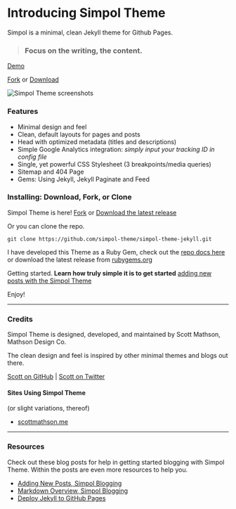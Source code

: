 # Introducing Simpol Theme

Simpol is a minimal, clean Jekyll theme for Github Pages.

>### Focus on the writing, the content.

[Demo](https://simpol-theme.github.io/simpol-theme-jekyll/)

[Fork](https://github.com/simpol-theme/simpol-theme-jekyll/fork) or [Download](https://github.com/simpol-theme/simpol-theme-jekyll/releases)

![Simpol Theme screenshots](https://raw.githubusercontent.com/simpol-theme/simpol-theme-jekyll/master/img/simpol-theme-screenshot.jpg)

### Features

* Minimal design and feel
* Clean, default layouts for pages and posts
* Head with optimized metadata (titles and descriptions)
* Simple Google Analytics integration: _simply input your tracking ID in config file_
* Single, yet powerful CSS Stylesheet (3 breakpoints/media queries)
* Sitemap and 404 Page
* Gems: Using Jekyll, Jekyll Paginate and Feed

### Installing: Download, Fork, or Clone

Simpol Theme is here! [Fork](https://github.com/simpol-theme/simpol-theme-jekyll/fork) or [Download the latest release](https://github.com/simpol-theme/simpol-theme-jekyll/releases)

Or you can clone the repo.

`git clone https://github.com/simpol-theme/simpol-theme-jekyll.git`

I have developed this Theme as a Ruby Gem, check out the [repo docs here](https://github.com/simpol-theme/simpol-theme-jekyll/tree/rubygem#readme) or download the latest release from [rubygems.org](https://rubygems.org/gems/simpol-jekyll-theme)

Getting started. **Learn how truly simple it is to get started** [adding new posts with the Simpol Theme](https://simpol-theme.github.io/simpol-theme-jekyll/2017/04/16/writing-new-post/)

Enjoy!

---
### Credits

Simpol Theme is designed, developed, and maintained by Scott Mathson, Mathson Design Co.

The clean design and feel is inspired by other minimal themes and blogs out there.

[Scott on GitHub](https://github.com/scottdesdev) | [Scott on Twitter](https://twitter.com/scottmathson)

#### Sites Using Simpol Theme

(or slight variations, thereof)

* [scottmathson.me](https://scottmathson.me "Scott Mathson, Web Designer & Developer, personal website")

---

### Resources

Check out these blog posts for help in getting started blogging with Simpol Theme. Within the posts are even more resources to help you.

* [Adding New Posts, Simpol Blogging](https://simpol-theme.github.io/simpol-theme-jekyll/2017/04/16/writing-new-post/)
* [Markdown Overview, Simpol Blogging](https://simpol-theme.github.io/simpol-theme-jekyll/2017/04/15/blogging-in-markdown-overview/)
* [Deploy Jekyll to GitHub Pages](https://jekyllrb.com/docs/github-pages/)
